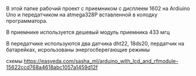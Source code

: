 В этой папке рабочий проект с приемником с дисплеем 1602 на Ardiuino Uno и передатчиком на atmega328P вставленной в колодку программатора.

В приемнике используется дешевый модуль приемника 433 мгц

В передатчике используются два датчика dht22, 18ds20, пердатчик на батарейках, исрользованы энергосберегающие режимы

схемы
https://easyeda.com/sasha_ml/arduino_with_lcd_and_rfmodule-15622ccd768a4618abc1057a1459d12f
